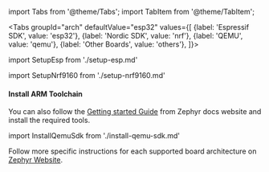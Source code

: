 import Tabs from '@theme/Tabs';
import TabItem from '@theme/TabItem';

<Tabs
groupId="arch"
defaultValue="esp32"
values={[
{label: 'Espressif SDK', value: 'esp32'},
{label: 'Nordic SDK', value: 'nrf'},
{label: 'QEMU', value: 'qemu'},
{label: 'Other Boards', value: 'others'},
]}>
<TabItem value="esp32">

import SetupEsp from './setup-esp.md'

<SetupEsp/>

</TabItem>
<TabItem value="nrf">

import SetupNrf9160 from './setup-nrf9160.md'

<SetupNrf9160 />

</TabItem>
<TabItem value="arm">

#### Install ARM Toolchain

You can also follow the [Getting started Guide](https://docs.zephyrproject.org/latest/getting_started/toolchain_3rd_party_x_compilers.html#gnu-arm-embedded) from Zephyr docs website and install the required tools.
</TabItem>
<TabItem value="qemu">

import InstallQemuSdk from './install-qemu-sdk.md'

<InstallQemuSdk />

</TabItem>
<TabItem value="others">

Follow more specific instructions for each supported board architecture on [Zephyr Website](https://docs.zephyrproject.org/latest/guides/beyond-GSG.html#gs-toolchain).
</TabItem>
</Tabs>